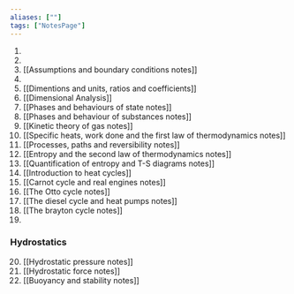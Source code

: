 ```yaml
---
aliases: [""]
tags: ["NotesPage"]
---
```



1) 
2) 
3) [[Assumptions and boundary conditions notes]]
4) 
5) [[Dimentions and units, ratios and coefficients]]
6) [[Dimensional Analysis]]
7) [[Phases and behaviours of state notes]]
8) [[Phases and behaviour of substances notes]]
9) [[Kinetic theory of gas notes]]
10) [[Specific heats, work done and the first law of thermodynamics notes]]
11) [[Processes, paths and reversibility notes]]
12) [[Entropy and the second law of thermodynamics notes]]
13) [[Quantification of entropy and T-S diagrams notes]]
14) [[Introduction to heat cycles]]
15) [[Carnot cycle and real engines notes]]
16) [[The Otto cycle notes]]
17) [[The diesel cycle and heat pumps notes]]
18) [[The brayton cycle notes]]
19) 

### Hydrostatics
20) [[Hydrostatic pressure notes]] 
21) [[Hydrostatic force notes]]
22) [[Buoyancy and stability notes]]